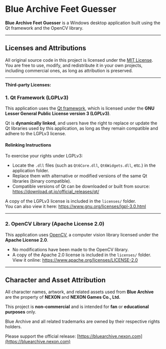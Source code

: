 # Blue Archive Feet Guesser

**Blue Archive Feet Guesser** is a Windows desktop application built using the Qt framework and the OpenCV library.

---

##  Licenses and Attributions


All original source code in this project is licensed under the [MIT License](LICENSE).  
You are free to use, modify, and redistribute it in your own projects, including commercial ones, as long as attribution is preserved.

---

**Third-party Licenses:**

### 1. Qt Framework (LGPLv3)

This application uses the [Qt framework](https://www.qt.io), which is licensed under the **GNU Lesser General Public License version 3 (LGPLv3)**.

Qt is **dynamically linked**, and users have the right to replace or update the Qt libraries used by this application, as long as they remain compatible and adhere to the LGPLv3 license.

####  Relinking Instructions

To exercise your rights under LGPLv3:

- Locate the `.dll` files (such as `Qt6Core.dll`, `Qt6Widgets.dll`, etc.) in the application folder.
- Replace them with alternative or modified versions of the same Qt libraries (binary compatible).
- Compatible versions of Qt can be downloaded or built from source:  
   https://download.qt.io/official_releases/qt/

A copy of the LGPLv3 license is included in the `licenses/` folder.  
You can also view it here: https://www.gnu.org/licenses/lgpl-3.0.html

---

### 2. OpenCV Library (Apache License 2.0)

This application uses [OpenCV](https://opencv.org), a computer vision library licensed under the **Apache License 2.0**.

- No modifications have been made to the OpenCV library.
- A copy of the Apache 2.0 license is included in the `licenses/` folder.  
  View it online: https://www.apache.org/licenses/LICENSE-2.0

---

## Character and Asset Attribution

All character names, artwork, and related assets used from **Blue Archive** are the property of **NEXON** and **NEXON Games Co., Ltd.**

This project is **non-commercial** and is intended for **fan** or **educational purposes** only.

Blue Archive and all related trademarks are owned by their respective rights holders.

Please support the official release: [https://bluearchive.nexon.com](https://bluearchive.nexon.com)





